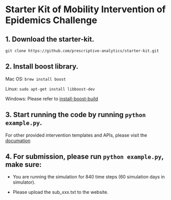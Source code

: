# Starter Kit of Mobility Intervention of Epidemics Challenge

## 1. Download the starter-kit.

```
git clone https://github.com/prescriptive-analytics/starter-kit.git
```

## 2. Install boost library.

Mac OS: `brew install boost`

Linux: `sudo apt-get install libboost-dev`

Windows: Please refer to [install-boost-build](https://www.boost.org/doc/libs/1_73_0/more/getting_started/windows.html#install-boost-build)

## 3. Start running the code by running `python example.py`.

For other provided intervention templates and APIs, please visit the [documation](https://hzw77-demo.readthedocs.io/en/latest/introduction.html)

## 4. For submission, please run `python example.py`, make sure:

- You are running the simulation for 840 time steps (60 simulation days in simulator). 

- Please upload the sub_xxx.txt to the website.
